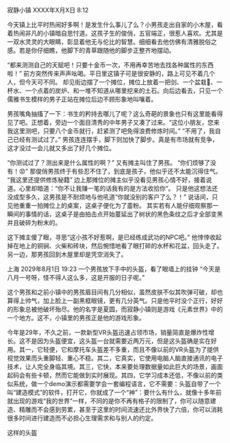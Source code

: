 寂静小镇
XXXX年X月X日 8:12

今天镇上比平时热闹好多啊！是发生什么事儿了么？小男孩走出自家的小木屋，看着热闹非凡的小镇暗自思忖道。这孩子生的俊俏，五官端正，很惹人喜欢。尤其是一双水灵灵的大眼睛，彰显着他无与伦比的智慧。细细看去他仿佛有清雅脱俗之感。若是你仔细瞧，他脚下的青草跟随他的脚步正整齐地摆动。

“都来测测自己的天赋吧！只要十金币一次，不用再幸苦地去找各种属性的东西啦！” 前方突然传来声声吆喝。平日里这镇子可是很安静的，路上可见不着几个人，但今天可不同。
却见街边摆了一个摊位，摊位上放着一把剑、一个盆栽🎍、一杯水、一个点着的炭炉、和一堆不知道从哪里挖来的土石。向后边看去，只见一个儒雅书生模样的男子正站在摊位后边不顾形象地叫嚷着。

男孩嘴角抽搐了一下：书生的矜持去哪儿了呢？这么奇葩的景象也只有这里能看得见了吧。正想着，旁边一个面目清秀的中年男子又凑了过来。“这位小朋友，您来我这里测吧，只要八个金币就行，赶紧测了吧免得浪费修炼时间。”
“不用了，我自己已经有测试过了。” 男孩连连摆手，脚下则加快了脚步。真是有市场就有竞争，这才没过一会儿就又多出了好几个摊位。

“你测试过了？测出来是什么属性的啊？” 又有摊主叫住了男孩。
“你们烦够了没有！😡” 那俊俏男孩终于有些忍不住了，到底是孩子，他似乎还不太能沉得住气。
“我这里还提供修炼秘籍” 边上那摊位的摊主似乎没看见男孩心情不好，接着说道。心里却暗道：“你不让我赚一笔的话我有的是方法收拾你”。
只是他这想法还没成型多久，这男孩是不耐烦地与他吼道“你就没别的客户了么？！” 说话间，只见他重重一拍摊位上的桌案，这桌子便化为了齑粉。
其实若有人能仔细观察那一瞬间的事情的话，这桌子是由拍击点开始蔓延出了树状的黑色条纹之后才全部变黑并且破碎为粉末的。

这下摊主傻了眼，寻思“这小孩不好惹啊，是已经练成武功的NPC吧。” 他悻悻收起掉在地上的铜锏、火柴和砖块，然后惋惜地看了眼打碎的水杯和花盆，回头走了。另一边，那男孩回到木屋里却是凭空消失了。

上海
2029年8月1日 19:23
一个男孩放下手中的头盔，看了眼墙上的挂钟 “今天是八月一号呀，怪不得人这么多，这是开服的日子呢。”

这个男孩和之前小镇中的男孩眉目间有几分相似，虽然皮肤不似其吹弹可破，却也算得上帅气，加上脸上一副黑框眼镜，更有几分英气。只是他平时没个正行，好好的形象总被他破坏殆尽。他的名字是夏圆，而寂静小镇则是游戏《元素世界》中的一个地方。这不，小镇里的男孩正是他的游戏形象。

今年是29年，不久之前，一款新型VR头盔迅速占领市场，销量简直是爆炸性增长。这不是因为头盔便宜，这头盔一台就需要近两万元，但是这头盔确是实在好用。其一，它轻便，它和摩托车头盔差不多重，而且不像以前的VR头盔为了提供视觉效果而头重脚轻、重心不稳。其二，它真实，它使用电脑人脑直接通讯的电子技术，让人完全身临其境。其三，它快，本来要处理数据量如此巨大的场景，画面起码会有些卡顿，然而它能做到实时展现。其四，它学习成本还低，不像以前的类似系统，做一个demo演示都需要学会一套编程语言，它不需要：头盔自带了一个叫“建造模式”的软件，打开它，你就成了一个“神”：要什么有什么，就像十多年前就出现的游戏“我的世界”一样，不同的是你不再有格子的限制了，你可以随意建造、精雕而不会感到劳累，甚至于这里的时间流速还比外界快了六倍，你可以消耗很多时间进行建造而不必担心生理需求和与别人的约定。

这样的头盔